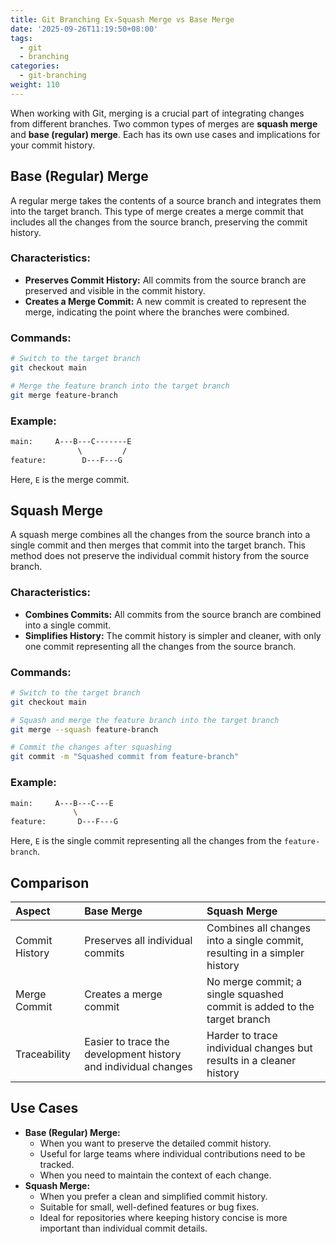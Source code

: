 ```yaml
---
title: Git Branching Ex-Squash Merge vs Base Merge
date: '2025-09-26T11:19:50+08:00'
tags:
  - git
  - branching
categories:
  - git-branching
weight: 110
---
```

When working with Git, merging is a crucial part of integrating changes from different branches. Two common types of merges are **squash merge** and **base (regular) merge**. Each has its own use cases and implications for your commit history.
## Base (Regular) Merge
A regular merge takes the contents of a source branch and integrates them into the target branch. This type of merge creates a merge commit that includes all the changes from the source branch, preserving the commit history.
### Characteristics:
- **Preserves Commit History:** All commits from the source branch are preserved and visible in the commit history.
- **Creates a Merge Commit:** A new commit is created to represent the merge, indicating the point where the branches were combined.
### Commands:
```bash
# Switch to the target branch
git checkout main

# Merge the feature branch into the target branch
git merge feature-branch

```
### Example:
```bash
main:     A---B---C-------E
               \         /
feature:        D---F---G
```
Here, `E` is the merge commit.
## Squash Merge
A squash merge combines all the changes from the source branch into a single commit and then merges that commit into the target branch. This method does not preserve the individual commit history from the source branch.
### Characteristics:
- **Combines Commits:** All commits from the source branch are combined into a single commit.   
- **Simplifies History:** The commit history is simpler and cleaner, with only one commit representing all the changes from the source branch.
### Commands:
```bash
# Switch to the target branch
git checkout main

# Squash and merge the feature branch into the target branch
git merge --squash feature-branch

# Commit the changes after squashing
git commit -m "Squashed commit from feature-branch"

```
### Example:
```bash
main:     A---B---C---E
              \
feature:       D---F---G
```
Here, `E` is the single commit representing all the changes from the `feature-branch`.
## Comparison

|         Aspect |                                                     Base Merge |                                                              Squash Merge |
|:---------------|:---------------------------------------------------------------|:--------------------------------------------------------------------------|
| Commit History |                               Preserves all individual commits | Combines all changes into a single commit, resulting in a simpler history |
|   Merge Commit |                                         Creates a merge commit |   No merge commit; a single squashed commit is added to the target branch |
|   Traceability | Easier to trace the development history and individual changes |       Harder to trace individual changes but results in a cleaner history |
## Use Cases
- **Base (Regular) Merge:**
    - When you want to preserve the detailed commit history.
    - Useful for large teams where individual contributions need to be tracked.
    - When you need to maintain the context of each change.
- **Squash Merge:**
    - When you prefer a clean and simplified commit history.
    - Suitable for small, well-defined features or bug fixes.
    - Ideal for repositories where keeping history concise is more important than individual commit details.
